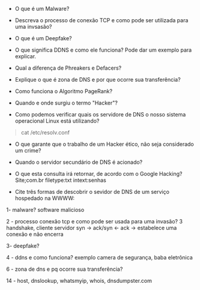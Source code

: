 - O que é um Malware?

- Descreva o processo de conexão TCP e como pode ser utilizada para uma invsasão?

- O que é um Deepfake?

- O que significa DDNS e como ele funciona? Pode dar um exemplo para explicar.

- Qual a diferença de Phreakers e Defacers?

- Explique o que é zona de DNS e por que ocorre sua transferência?

- Como funciona o Algoritmo PageRank?

- Quando e onde surgiu o termo "Hacker"?

- Como podemos verificar quais os servidore de DNS o nosso sistema operacional Linux está utilizando?
> cat /etc/resolv.conf

- O que garante que o trabalho de um Hacker ético, não seja considerado um crime?

- Quando o servidor secundário de DNS é acionado?

- O que esta consulta irá retornar, de acordo com o Google Hacking? Site;com.br filetype:txt intext:senhas

- Cite três formas de descobrir o sevidor de DNS de um serviço hospedado na WWWW:

1- malware?
software malicioso

2 - processo conexão tcp e como pode ser usada para uma invasão?
3 handshake, cliente servidor syn -> ack/syn <- ack ->
estabelece uma conexão e não encerra

3- deepfake?

4 - ddns e como funciona? exemplo 
camera de segurança, baba eletrônica

6 - zona de dns e pq ocorre sua transferência?


14 - host, dnslookup, whatsmyip, whois, dnsdumpster.com

